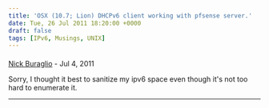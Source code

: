 ```yaml
---
title: 'OSX (10.7; Lion) DHCPv6 client working with pfsense server.'
date: Tue, 26 Jul 2011 18:20:00 +0000
draft: false
tags: [IPv6, Musings, UNIX]
---
```



#### 
[Nick Buraglio](http://www.blogger.com/profile/02818854373192493920 "noreply@blogger.com") - <time datetime="2011-07-28 03:31:50">Jul 4, 2011</time>

Sorry, I thought it best to sanitize my ipv6 space even though it's not too hard to enumerate it.
<hr />
